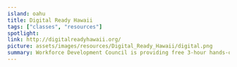 ```yaml
---
island: oahu
title: Digital Ready Hawaii
tags: ["classes", "resources"]
spotlight:
link: http://digitalreadyhawaii.org/
picture: assets/images/resources/Digital_Ready_Hawaii/digital.png
summary: Workforce Development Council is providing free 3-hour hands-on classes for adults with little or no computer experience. Get an introduction to computers, learn to navigate the web, and set up an email account! These classes have a small class size, printed materials, and resources for continued learning.
---
```

